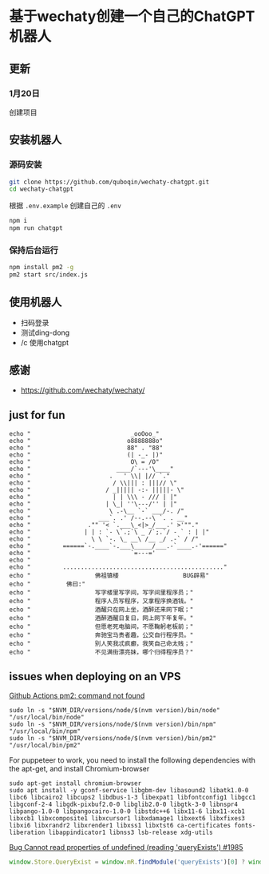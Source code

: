 # 基于wechaty创建一个自己的ChatGPT机器人
## 更新
### 1月20日
创建项目

## 安装机器人
### 源码安装
```bash
git clone https://github.com/quboqin/wechaty-chatgpt.git
cd wechaty-chatgpt
```
根据 `.env.example` 创建自己的 `.env`
```bash
npm i
npm run chatgpt
```
### 保持后台运行
```bash
npm install pm2 -g
pm2 start src/index.js
```
## 使用机器人
- 扫码登录
- 测试ding-dong
- /c 使用chatgpt
## 感谢
- <https://github.com/wechaty/wechaty/>


## just for fun
```shell
echo "                            _ooOoo_"
echo "                           o8888888o"
echo "                           88" . "88"
echo "                           (| -_- |)"
echo "                            O\ = /O"
echo "                        ____/`---'\____"
echo "                      .   ' \\| |// `."  
echo "                       / \\||| : |||// \"
echo "                     / _||||| -:- |||||- \"
echo "                       | | \\\ - /// | |"
echo "                     | \_| ''\---/'' | |"
echo "                      \ .-\__ `-` ___/-. /"
echo "                   ___`. .' /--.--\ `. . __"
echo "                ."" '< `.___\_<|>_/___.' >'""."
echo "               | | : `- \`.;`\ _ /`;.`/ - ` : | |"
echo "                 \ \ `-. \_ __\ /__ _/ .-` / /"
echo "         ======`-.____`-.___\_____/___.-`____.-'======"
echo "                            `=---='
echo "
echo "         ............................................."
echo "                  佛祖镇楼                  BUG辟易"
echo "          佛曰:"
echo "                  写字楼里写字间，写字间里程序员；"
echo "                  程序人员写程序，又拿程序换酒钱。"
echo "                  酒醒只在网上坐，酒醉还来网下眠；"
echo "                  酒醉酒醒日复日，网上网下年复年。"
echo "                  但愿老死电脑间，不愿鞠躬老板前；"
echo "                  奔驰宝马贵者趣，公交自行程序员。"
echo "                  别人笑我忒疯癫，我笑自己命太贱；"
echo "                  不见满街漂亮妹，哪个归得程序员？"
```

## issues when deploying on an VPS
[Github Actions pm2: command not found](https://stackoverflow.com/questions/69644460/github-actions-pm2-command-not-found)
```shell
sudo ln -s "$NVM_DIR/versions/node/$(nvm version)/bin/node" "/usr/local/bin/node"
sudo ln -s "$NVM_DIR/versions/node/$(nvm version)/bin/npm" "/usr/local/bin/npm"
sudo ln -s "$NVM_DIR/versions/node/$(nvm version)/bin/pm2" "/usr/local/bin/pm2"
```

For puppeteer to work, you need to install the following dependencies with the apt-get, and install Chromium-browser
```shell
sudo apt-get install chromium-browser
sudo apt install -y gconf-service libgbm-dev libasound2 libatk1.0-0 libc6 libcairo2 libcups2 libdbus-1-3 libexpat1 libfontconfig1 libgcc1 libgconf-2-4 libgdk-pixbuf2.0-0 libglib2.0-0 libgtk-3-0 libnspr4 libpango-1.0-0 libpangocairo-1.0-0 libstdc++6 libx11-6 libx11-xcb1 libxcb1 libxcomposite1 libxcursor1 libxdamage1 libxext6 libxfixes3 libxi6 libxrandr2 libxrender1 libxss1 libxtst6 ca-certificates fonts-liberation libappindicator1 libnss3 lsb-release xdg-utils
```

[Bug Cannot read properties of undefined (reading 'queryExists') #1985](https://github.com/pedroslopez/whatsapp-web.js/issues/1985)
```node_modules/whatsapp-web.js/src/util/Injected.js
window.Store.QueryExist = window.mR.findModule('queryExists')[0] ? window.mR.findModule('queryExists')[0].queryExists : window.mR.findModule('queryExist')[0].queryWidExists;
```
